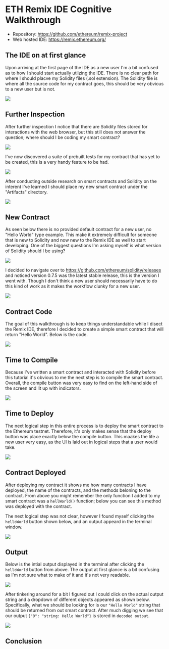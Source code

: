 # ETH Remix IDE Cognitive Walkthrough

- Repository: https://github.com/ethereum/remix-project
- Web hosted IDE: https://remix.ethereum.org/

## The IDE on at first glance

Upon arriving at the first page of the IDE as a new user I'm a bit confused as to how I should start actually utilzing the IDE. There is no clear path for where I should placve my Solidity files (.sol extension). The Solidity file is where all the source code for my contract goes, this should be very obvious to a new user but is not.

![](RemxiFirstGlance.PNG)

## Further Inspection

After further inspection I notice that there are Solidity files stored for interactions with the web browser, but this still does not answer the question; where should I be coding my smart contract?

![](Remix1.PNG)  

I've now discovered a suite of prebuilt tests for my contract that has yet to be created, this is a very handy feature to be had.

![](Remix2.PNG)  

After conducting outside research on smart contracts and Solidity on the interent I've learned I should place my new smart contract under the "Artifacts" directory.

![](Remix3.PNG)  

## New Contract

As seen below there is no provided default contract for a new user, no "Hello World" type example. This make it extremely difficult for someone that is new to Solidity and now new to the Remix IDE as well to start developing. One of the biggest questions I'm asking myself is what version of Solidity should I be using? 

![](Remix4.1.PNG)  

I decided to navigate over to https://github.com/ethereum/solidity/releases and noticed version 0.7.5 was the latest stable release, this is the version I went with. Though I don't think a new user should necessarily have to do this kind of work as it makes the workflow clunky for a new user.

![](Remix5.PNG)  

## Contract Code

The goal of this walkthrough is to keep things understandable while I disect the Remix IDE, therefore I decided to create a simple smart contract that will return "Hello World". Below is the code.

![](Remix6.1.PNG)  

## Time to Compile

Because I've written a smart contract and interacted with Solidity before this tutorial it's obvious to me the next step is to compile the smart contract. Overall, the compile button was very easy to find on the left-hand side of the screen and lit up with indicators.

![](Remix7.PNG)  

## Time to Deploy

The next logical step in this entire process is to deploy the smart contract to the Ethereum testnet. Therefore, it's only makes sense that the deploy button was place exactly below the compile button. This maakes the life a new user very easy, as the UI is laid out in logical steps that a user would take.

![](Remix8.PNG)  

## Contract Deployed

After deploying my contract it shows me how many contracts I have deployed, the name of the contracts, and the methods beloning to the contract. From above you might remember the only function I added to my smart contract was a `hellWorld()` function; below you can see this method was deployed with the contract.

The next logical step was not clear, however I found myself clicking the `helloWorld` button shown below, and an output appeard in the terminal window.

![](Remix9.PNG)  

## Output

Below is the intial output displayed in the terminal after clicking the `helloWorld` button from above. The output at first glance is a bit confusing as I'm not sure what to make of it and it's not very readable.

![](Remix10.PNG)

After tinkering around for a bit I figured out I could click on the actual output string and a dropdown of different objects appeared as shown below. Specifically, what we should be looking for is our `"Hello World"` string that should be returned from out smart contract. After much digging we see that our output `{"0": "string: Hello World"}` is stored in `decoded output`.

![](Remix11.PNG)

## Conclusion


